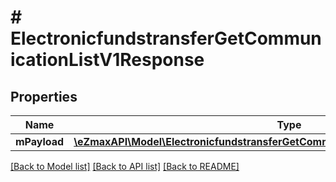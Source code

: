 # # ElectronicfundstransferGetCommunicationListV1Response

## Properties

Name | Type | Description | Notes
------------ | ------------- | ------------- | -------------
**mPayload** | [**\eZmaxAPI\Model\ElectronicfundstransferGetCommunicationListV1ResponseMPayload**](ElectronicfundstransferGetCommunicationListV1ResponseMPayload.md) |  |

[[Back to Model list]](../../README.md#models) [[Back to API list]](../../README.md#endpoints) [[Back to README]](../../README.md)
